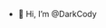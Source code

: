 - 👋 Hi, I’m @DarkCody

<!---
DarkCody/DarkCody is a ✨ special ✨ repository because its `README.md` (this file) appears on your GitHub profile.
You can click the Preview link to take a look at your changes.
--->
